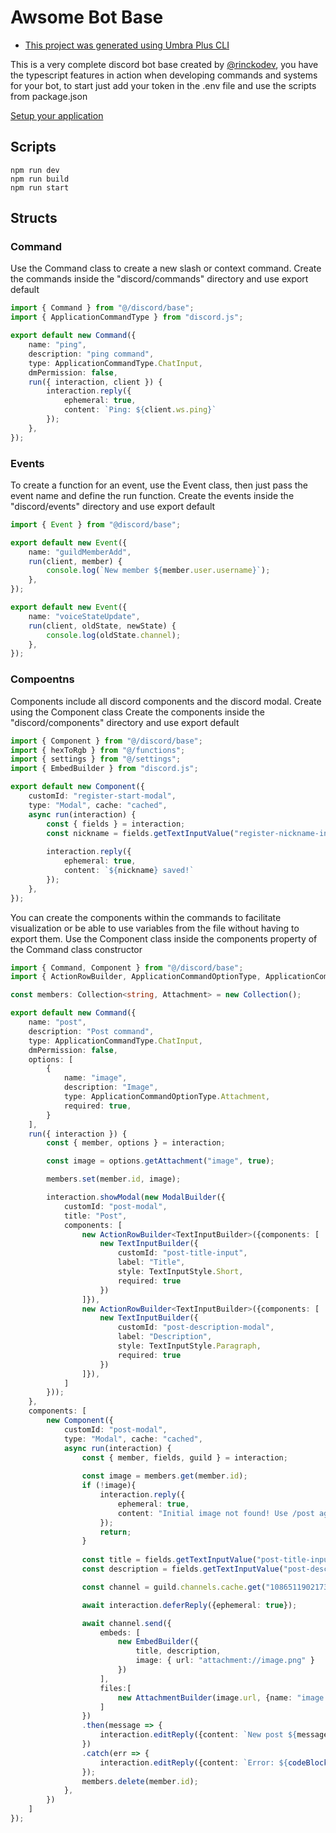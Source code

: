 # Awsome Bot Base
* [This project was generated using Umbra Plus CLI](https://github.com/rinckodev/umbraplus)

This is a very complete discord bot base created by [@rinckodev](https://github.com/rinckodev), you have the typescript features in action when developing commands and systems for your bot, to start just add your token in the .env file and use the scripts from package.json

[Setup your application](docs/setup-your-application.md)

## Scripts
```
npm run dev
npm run build
npm run start
```

## Structs

### Command
Use the Command class to create a new slash or context command.
Create the commands inside the "discord/commands" directory and use export default
```ts
import { Command } from "@/discord/base";
import { ApplicationCommandType } from "discord.js";

export default new Command({
    name: "ping",
    description: "ping command",
    type: ApplicationCommandType.ChatInput,
    dmPermission: false,
    run({ interaction, client }) {
        interaction.reply({
            ephemeral: true,
            content: `Ping: ${client.ws.ping}`
        }); 
    },
});
```

### Events
To create a function for an event, use the Event class, then just pass the event name and define the run function.
Create the events inside the "discord/events" directory and use export default
```ts
import { Event } from "@discord/base";

export default new Event({
    name: "guildMemberAdd",
    run(client, member) {
        console.log(`New member ${member.user.username}`);
    },
});
```
```ts
export default new Event({
    name: "voiceStateUpdate",
    run(client, oldState, newState) {
        console.log(oldState.channel);
    },
});
```

### Compoentns
Components include all discord components and the discord modal. Create using the Component class
Create the components inside the "discord/components" directory and use export default
```ts
import { Component } from "@/discord/base";
import { hexToRgb } from "@/functions";
import { settings } from "@/settings";
import { EmbedBuilder } from "discord.js";

export default new Component({
    customId: "register-start-modal",
    type: "Modal", cache: "cached",
    async run(interaction) {
        const { fields } = interaction;
        const nickname = fields.getTextInputValue("register-nickname-input");
        
        interaction.reply({
            ephemeral: true,
            content: `${nickname} saved!`
        });
    },
});
```

You can create the components within the commands to facilitate visualization or be able to use variables from the file without having to export them.
Use the Component class inside the components property of the Command class constructor
```ts
import { Command, Component } from "@/discord/base";
import { ActionRowBuilder, ApplicationCommandOptionType, ApplicationCommandType, Attachment, AttachmentBuilder, Collection, CommandInteractionOptionResolver, EmbedBuilder, ModalBuilder, TextChannel, TextInputBuilder, TextInputStyle, codeBlock } from "discord.js";

const members: Collection<string, Attachment> = new Collection();

export default new Command({
    name: "post",
    description: "Post command",
    type: ApplicationCommandType.ChatInput,
    dmPermission: false,
    options: [
        {
            name: "image",
            description: "Image",
            type: ApplicationCommandOptionType.Attachment,
            required: true,
        }
    ],
    run({ interaction }) {
        const { member, options } = interaction;

        const image = options.getAttachment("image", true);

        members.set(member.id, image);

        interaction.showModal(new ModalBuilder({
            customId: "post-modal",
            title: "Post",
            components: [
                new ActionRowBuilder<TextInputBuilder>({components: [
                    new TextInputBuilder({
                        customId: "post-title-input",
                        label: "Title",
                        style: TextInputStyle.Short,
                        required: true
                    })
                ]}),
                new ActionRowBuilder<TextInputBuilder>({components: [
                    new TextInputBuilder({
                        customId: "post-description-modal",
                        label: "Description",
                        style: TextInputStyle.Paragraph,
                        required: true
                    })
                ]}),
            ]
        }));
    },
    components: [
        new Component({
            customId: "post-modal", 
            type: "Modal", cache: "cached",
            async run(interaction) {
                const { member, fields, guild } = interaction;
                
                const image = members.get(member.id);
                if (!image){
                    interaction.reply({
                        ephemeral: true,
                        content: "Initial image not found! Use /post again"
                    });
                    return;
                }
                
                const title = fields.getTextInputValue("post-title-input");
                const description = fields.getTextInputValue("post-description-input");

                const channel = guild.channels.cache.get("1086511902173171752") as TextChannel;

                await interaction.deferReply({ephemeral: true});

                await channel.send({
                    embeds: [
                        new EmbedBuilder({
                            title, description,
                            image: { url: "attachment://image.png" }
                        })
                    ],
                    files:[
                        new AttachmentBuilder(image.url, {name: "image.png"})
                    ]
                })
                .then(message => {
                    interaction.editReply({content: `New post ${message.url}`});
                })
                .catch(err => {
                    interaction.editReply({content: `Error: ${codeBlock(err)}`});
                });
                members.delete(member.id);
            }, 
        })
    ]
});
```
